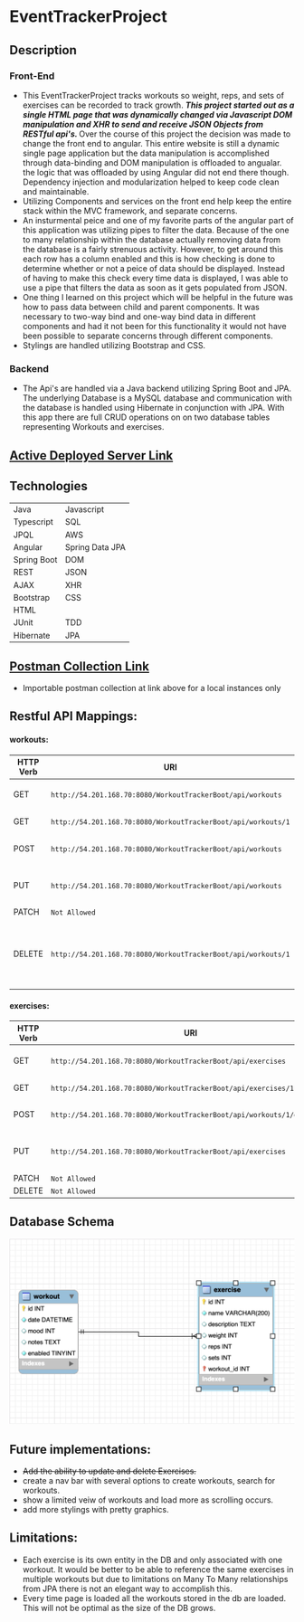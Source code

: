 # EventTrackerProject

## Description

### Front-End

- This EventTrackerProject tracks workouts so weight, reps, and sets of exercises can be recorded to track growth. <strong><em> This project started out as a single HTML page that was dynamically changed via Javascript DOM manipulation and XHR to send and receive JSON Objects from RESTful api's. </em> </strong> Over the course of this project the decision was made to change the front end to angular. This entire website is still a dynamic single page application but the data manipulation is accomplished through data-binding and DOM manipulation is offloaded to angualar. the logic that was offloaded by using Angular did not end there though. Dependency injection and modularization helped to keep code clean and maintainable.
- Utilizing Components and services on the front end help keep the entire stack within the MVC framework, and separate concerns.
- An insturmental peice and one of my favorite parts of the angular part of this application was utilizing pipes to filter the data. Because of the one to many relationship within the database actually removing data from the database is a fairly strenuous activity. However, to get around this each row has a column enabled and this is how checking is done to determine whether or not a peice of data should be displayed. Instead of having to make this check every time data is displayed, I was able to use a pipe that filters the data as soon as it gets populated from JSON.
- One thing I learned on this project which will be helpful in the future was how to pass data between child and parent components. It was necessary to two-way bind and one-way bind data in different components and had it not been for this functionality it would not have been possible to separate concerns through different components.
- Stylings are handled utilizing Bootstrap and CSS.

### Backend

- The Api's are handled via a Java backend utilizing Spring Boot and JPA. The underlying Database is a MySQL database and communication with the database is handled using Hibernate in conjunction with JPA. With this app there are full CRUD operations on on two database tables representing Workouts and exercises.

## <a href="http://54.201.168.70:8080/WorkoutTrackerBoot/">Active Deployed Server Link<a/>

## Technologies
|||
|------|------|
|Java|Javascript|
|Typescript|SQL|
|JPQL|AWS|
|Angular|Spring Data JPA|
|Spring Boot|DOM|
|REST|JSON|
|AJAX|XHR|
|Bootstrap|CSS|
|HTML||
|JUnit|TDD|
|Hibernate|JPA|


## <a href="https://github.com/amcmike3/EventTrackerProject/blob/main/postman/postman_collection.json"> Postman Collection Link<a/>

- Importable postman collection at link above for a local instances only

## Restful API Mappings:

#### workouts:

| HTTP Verb | URI                                                           | Request Body                                   | Response Body                              | Purpose                                                |
| --------- | ------------------------------------------------------------- | ---------------------------------------------- | ------------------------------------------ | ------------------------------------------------------ |
| GET       | `http://54.201.168.70:8080/WorkoutTrackerBoot/api/workouts`   |                                                | Collection all workouts                    | **List** or **collection** endpoint                    |
| GET       | `http://54.201.168.70:8080/WorkoutTrackerBoot/api/workouts/1` |                                                | Representation of workout `1`              | **Retrieve** endpoint                                  |
| POST      | `http://54.201.168.70:8080/WorkoutTrackerBoot/api/workouts`   | Representation of a workout                    | Description of the result of the operation | **Create** endpoint                                    |
| PUT       | `http://54.201.168.70:8080/WorkoutTrackerBoot/api/workouts`   | Representation of a new version of workout `1` |                                            | **Replace** endpoint                                   |
| PATCH     | `Not Allowed`                                                 |                                                |                                            |                                                        |
| DELETE    | `http://54.201.168.70:8080/WorkoutTrackerBoot/api/workouts/1` |                                                |                                            | **Delete** route changes enabled column to false in DB |

#### exercises:

| HTTP Verb | URI                                                                     | Request Body                                    | Response Body                              | Purpose                             |
| --------- | ----------------------------------------------------------------------- | ----------------------------------------------- | ------------------------------------------ | ----------------------------------- |
| GET       | `http://54.201.168.70:8080/WorkoutTrackerBoot/api/exercises`            |                                                 | Collection all exercises                   | **List** or **collection** endpoint |
| GET       | `http://54.201.168.70:8080/WorkoutTrackerBoot/api/exercises/1`          |                                                 | Representation of exercise `1`             | **Retrieve** endpoint               |
| POST      | `http://54.201.168.70:8080/WorkoutTrackerBoot/api/workouts/1/exercises` | Representation of a exercise                    | Description of the result of the operation | **Create** endpoint                 |
| PUT       | `http://54.201.168.70:8080/WorkoutTrackerBoot/api/exercises`            | Representation of a new version of exercise `1` |                                            | **Replace** endpoint                |
| PATCH     | `Not Allowed`                                                           |                                                 |                                            |                                     |
| DELETE    | `Not Allowed`                                                           |                                                 |                                            |                                     |

## Database Schema

![](https://github.com/amcmike3/EventTrackerProject/blob/main/images/Screen%20Shot%202023-01-28%20at%205.23.55%20PM.png)

## Future implementations:

- ~~Add the ability to update and delete Exercises.~~
- create a nav bar with several options to create workouts, search for workouts.
- show a limited veiw of workouts and load more as scrolling occurs.
- add more stylings with pretty graphics.

## Limitations:

- Each exercise is its own entity in the DB and only associated with one workout. It would be better to be able to reference the same exercises in multiple workouts but due to limitations on Many To Many relationships from JPA there is not an elegant way to accomplish this.
- Every time page is loaded all the workouts stored in the db are loaded. This will not be optimal as the size of the DB grows.
